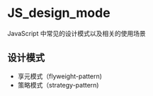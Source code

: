 # JS_design_mode
JavaScript 中常见的设计模式以及相关的使用场景

## 设计模式
- 享元模式（flyweight-pattern)
- 策略模式（strategy-pattern)